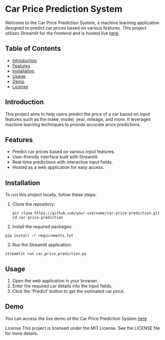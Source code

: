 # Car Price Prediction System

Welcome to the Car Price Prediction System, a machine learning application designed to predict car prices based on various features. This project utilizes Streamlit for the frontend and is hosted live [here](https://car-price-predictor-xw4prp6sk42kn37ymv9ny3.streamlit.app/).

## Table of Contents
- [Introduction](#introduction)
- [Features](#features)
- [Installation](#installation)
- [Usage](#usage)
- [Demo](#demo)
- [License](#license)

## Introduction

This project aims to help users predict the price of a car based on input features such as the make, model, year, mileage, and more. It leverages machine learning techniques to provide accurate price predictions.

## Features

- Predict car prices based on various input features.
- User-friendly interface built with Streamlit.
- Real-time predictions with interactive input fields.
- Hosted as a web application for easy access.

## Installation

To run this project locally, follow these steps:

1. Clone the repository:
   ```
   git clone https://github.com/your-username/car-price-prediction.git
   cd car-price-prediction
   ```
2. Install the required packages:
  ```
  pip install -r requirements.txt
  ```
3. Run the Streamlit application:
  ```
  streamlit run car_price_prediction.py
  ```

## Usage
1. Open the web application in your browser.
2. Enter the required car details into the input fields.
3. Click the 'Predict' button to get the estimated car price.

## Demo
You can access the live demo of the Car Price Prediction System [here](https://car-price-predictor-xw4prp6sk42kn37ymv9ny3.streamlit.app/)

License
This project is licensed under the MIT License. See the LICENSE file for more details.
